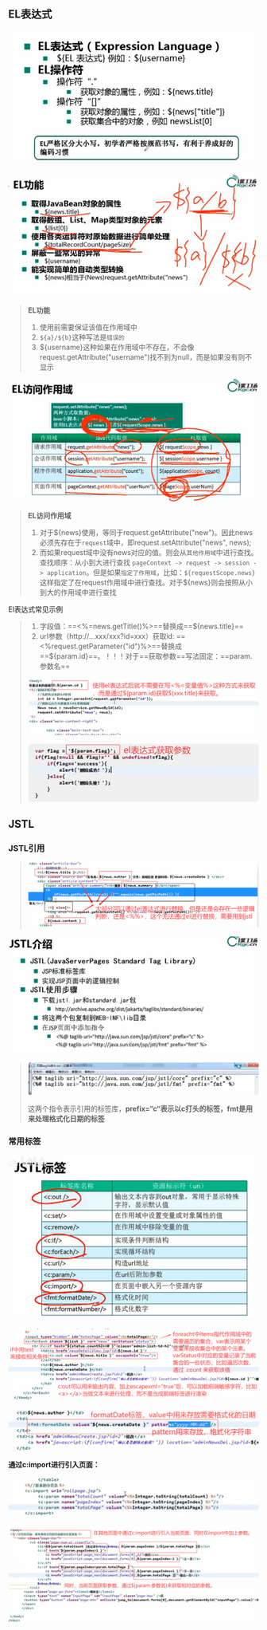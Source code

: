 ## EL表达式

![QQ_1749281215919](./imgs/QQ_1749281215919.png)

![QQ_1749281334892](./imgs/QQ_1749281334892.png)

> **EL功能**
>
> 1. 使用前需要保证该值在作用域中
> 2. `${a}/${b}`这种写法是`错误的`
> 3. ${username}这种如果在作用域中不存在，不会像request.getAttribute("username")找不到为null，而是如果没有则不显示

![QQ_1749281835414](./imgs/QQ_1749281835414.png)

> **EL访问作用域**
>
> 1. 对于${news}使用，等同于request.getAttribute("new")。因此news必须先存在于`request`域中，即request.setAttribute("news", news); 
> 2. 而如果request域中没有news对应的值。则会从`其他作用域`中进行查找。查找顺序：从小到大进行查找 `pageContext -> request -> session -> application`。但是如果`指定了作用域`，比如：`${requestScope.news}`这样指定了在request作用域中进行查找。对于\${news}则会按照从小到大的作用域中进行查找



El表达式常见示例

> 1. 字段值：==<%=news.getTitle()%>==替换成==${news.title}==
> 2. url参数（http://...xxx/xxx?id=xxx）获取id: ==<%request.getParameter("id")%>==替换成==${param.id}==。！！！对于==获取参数==写法固定：==param.参数名==
>
> ![QQ_1749285303282](./imgs/QQ_1749285303282.png)
>
> ![QQ_1749285835914](./imgs/QQ_1749285835914.png)

## JSTL

### JSTL引用

> ![QQ_1749285994775](./imgs/QQ_1749285994775.png)

![QQ_1749285761934](./imgs/QQ_1749285761934.png)

> ![QQ_1749538202248](./imgs/QQ_1749538202248.png)
>
> 这两个指令表示引用的标签库，**prefix=“c“表示以c打头的标签，fmt是用来处理格式化日期的标签**



### 常用标签

![QQ_1749538402479](./imgs/QQ_1749538402479.png)

![QQ_1749602796794](./imgs/QQ_1749602796794.png)

![QQ_1749602996675](./imgs/QQ_1749602996675.png)



**通过c:import进行引入页面：**

![QQ_1749607955410](./imgs/QQ_1749607955410.png)

![QQ_1749607850894](./imgs/QQ_1749607850894.png)

